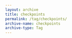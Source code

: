 ```yaml
---
layout: archive
title: checkpoints
permalink: /tag/checkpoints/
archive-name: checkpoints
archive-type: Tag
---
```

